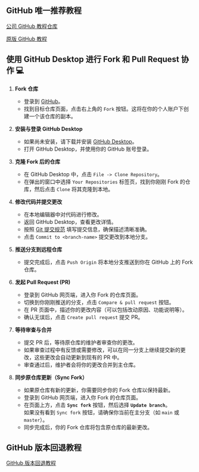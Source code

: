 ## GitHub 唯一推荐教程

[公司 GitHub 教程仓库](https://github.com/beisi-tech/beisi-github-learning) 

[原版 GitHub 教程](https://youtu.be/Yn4WNemTV9Y?si=ChRgVBV2vFmYKGwy)

## 使用 GitHub Desktop 进行 Fork 和 Pull Request 协作 💻

1. **Fork 仓库**

   - 登录到 [GitHub](https://github.com/)。
   - 找到目标仓库页面，点击右上角的 `Fork` 按钮。这将在你的个人账户下创建一个该仓库的副本。

2. **安装与登录 GitHub Desktop**

   - 如果尚未安装，请下载并安装 [GitHub Desktop](https://desktop.github.com/)。
   - 打开 GitHub Desktop，并使用你的 GitHub 账号登录。

3. **克隆 Fork 后的仓库**

   - 在 GitHub Desktop 中，点击 `File -> Clone Repository`。
   - 在弹出的窗口中选择 `Your Repositories` 标签页，找到你刚刚 Fork 的仓库，然后点击 `Clone` 将其克隆到本地。

4. **修改代码并提交更改**

   - 在本地编辑器中对代码进行修改。
   - 返回 GitHub Desktop，查看更改详情。
   - 按照 [Git 提交规范](/资料/手册图片/提交规范.png) 填写提交信息，确保描述清晰准确。
   - 点击 `Commit to <branch-name>` 提交更改到本地分支。

5. **推送分支到远程仓库**

   - 提交完成后，点击 `Push Origin` 将本地分支推送到你在 GitHub 上的 Fork 仓库。

6. **发起 Pull Request (PR)**

   - 登录到 GitHub 网页端，进入你 Fork 的仓库页面。
   - 切换到你刚刚推送的分支，点击 `Compare & pull request` 按钮。
   - 在 PR 页面中，描述你的更改内容（可以包括改动原因、功能说明等）。
   - 确认无误后，点击 `Create pull request` 提交 PR。

7. **等待审查与合并**

   - 提交 PR 后，等待原仓库的维护者审查你的更改。
   - 如果审查过程中有反馈或需要修改，可以在同一分支上继续提交新的更改，这些更改会自动更新到现有的 PR 中。
   - 审查通过后，维护者会将你的更改合并到主仓库。

8. **同步原仓库更新（Sync Fork）**
   - 如果原仓库有新的更新，你需要同步你的 Fork 仓库以保持最新。
   - 登录到 GitHub 网页端，进入你 Fork 的仓库页面。
   - 在页面上方，点击 **`Sync fork`** 按钮，然后选择 **`Update branch`**。  
     如果没有看到 `Sync fork` 按钮，请确保你当前在主分支（如 `main` 或 `master`）。
   - 同步完成后，你的 Fork 仓库将包含原仓库的最新更改。

## GitHub 版本回退教程

[GitHub 版本回退教程](https://www.bilibili.com/video/BV1KE411w7Dc/?share_source=copy_web&vd_source=7f54efe1da20c04e64d8b69684311984)
